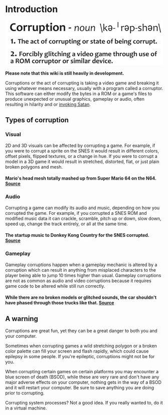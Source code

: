# Introduction

![](.gitbook/assets/corruption-definition%20%281%29.png)

**Please note that this wiki is still heavily in development.**

Corruptions or the act of corrupting is taking a video game and breaking it using whatever means necessary, usually with a program called a corruptor. This software can either modify the bytes in a ROM or a game's files to produce unexpected or unusual graphics, gameplay or audio, often resulting in hilarity and or [invoking Satan](https://youtu.be/W545DP8CmWQ?t=198). 

## Types of corruption

### Visual

2D and 3D visuals can be affected by corrupting a game. For example, if you were to corrupt a sprite on the SNES it would result in different colors, offset pixels, flipped textures, or a change in hue. If you were to corrupt a model in a 3D game it would result in stretched, distorted, flat, or just plain broken polygons and mesh.

#### Mario's head mesh totally mashed up from Super Mario 64 on the N64. [Source](https://www.youtube.com/watch?v=OvNDcVRlyYk)

### Audio

Corrupting a game can modify its audio and music, depending on how you corrupted the game. For example, if you corrupted a SNES ROM and modified music data it can crackle, scramble, pitch up or down, slow down, speed up, change the track entirely, or all at the same time.

#### The startup music to Donkey Kong Country for the SNES corrupted. [Source](https://www.youtube.com/watch?v=W545DP8CmWQ)

### Gameplay

Gameplay corruptions happen when a gameplay mechanic is altered by a corruption which can result in anything from misplaced characters to the player being able to jump 10 times higher than usual. Gameplay corruptions are not as common as audio and video corruptions because it requires game code to be altered while still run correctly.

#### While there are no broken models or glitched sounds, the car shouldn't have phased through those trucks like that. [Source](https://www.youtube.com/watch?v=79PZR8-I6MM)

## A warning

Corruptions are great fun, yet they can be a great danger to both you and your computer.

Sometimes when corrupting games a wild stretching polygon or a broken color palette can fill your screen and flash rapidly, which could cause epilepsy in some people. If you're epileptic, corruptions might not be for you.

When corrupting certain games on certain platforms you may encounter a blue screen of death \(BSOD\), while these are very rare and don't have any major adverse effects on your computer, nothing gets in the way of a BSOD and it will restart your computer. Be sure to save anything you are doing prior to corrupting.

Corrupting system processes? Not a good idea. If you really wanted to, do it in a virtual machine.

